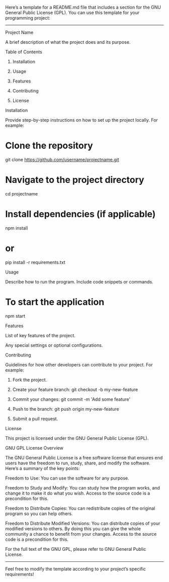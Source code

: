 Here’s a template for a README.md file that includes a section for the GNU General Public License (GPL). You can use this template for your programming project:


---

Project Name

A brief description of what the project does and its purpose.

Table of Contents

1. Installation


2. Usage


3. Features


4. Contributing


5. License



Installation

Provide step-by-step instructions on how to set up the project locally. For example:

# Clone the repository
git clone https://github.com/username/projectname.git

# Navigate to the project directory
cd projectname

# Install dependencies (if applicable)
npm install
# or
pip install -r requirements.txt

Usage

Describe how to run the program. Include code snippets or commands.

# To start the application
npm start

Features

List of key features of the project.

Any special settings or optional configurations.


Contributing

Guidelines for how other developers can contribute to your project. For example:

1. Fork the project.


2. Create your feature branch: git checkout -b my-new-feature


3. Commit your changes: git commit -m 'Add some feature'


4. Push to the branch: git push origin my-new-feature


5. Submit a pull request.



License

This project is licensed under the GNU General Public License (GPL).

GNU GPL License Overview

The GNU General Public License is a free software license that ensures end users have the freedom to run, study, share, and modify the software. Here’s a summary of the key points:

Freedom to Use: You can use the software for any purpose.

Freedom to Study and Modify: You can study how the program works, and change it to make it do what you wish. Access to the source code is a precondition for this.

Freedom to Distribute Copies: You can redistribute copies of the original program so you can help others.

Freedom to Distribute Modified Versions: You can distribute copies of your modified versions to others. By doing this you can give the whole community a chance to benefit from your changes. Access to the source code is a precondition for this.


For the full text of the GNU GPL, please refer to GNU General Public License.


---

Feel free to modify the template according to your project’s specific requirements!

